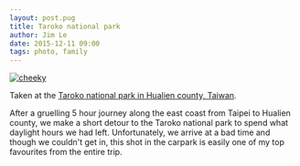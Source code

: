 ```yaml
---
layout: post.pug
title: Taroko national park
author: Jim Le
date: 2015-12-11 09:00
tags: photo, family
---
```

[![cheeky](https://farm8.staticflickr.com/7548/16279187562_2318fd5468_z.jpg)](https://www.flickr.com/photos/jimle_uk/16279187562/)

Taken at the [Taroko national park in Hualien county, Taiwan](https://goo.gl/maps/fbQsEP7znP62).

After a gruelling 5 hour journey along the east coast from Taipei to Hualien county,
we make a short detour to the Taroko national park to spend what daylight hours we had left.
Unfortunately, we arrive at a bad time and though we couldn't get in, this shot in the
carpark is easily one of my top favourites from the entire trip.